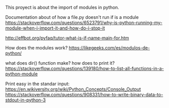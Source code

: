 This proyect is about the import of modules in python.

Documentation about of how a file.py doesn't run if is a module
https://stackoverflow.com/questions/6523791/why-is-python-running-my-module-when-i-import-it-and-how-do-i-stop-it

http://effbot.org/pyfaq/tutor-what-is-if-name-main-for.htm

How does the modules work?
https://likegeeks.com/es/modulos-de-python/

what does dir() function make? how does to print it?
https://stackoverflow.com/questions/139180/how-to-list-all-functions-in-a-python-module

Print easy in the standar input:
https://en.wikiversity.org/wiki/Python_Concepts/Console_Output
https://stackoverflow.com/questions/908331/how-to-write-binary-data-to-stdout-in-python-3
